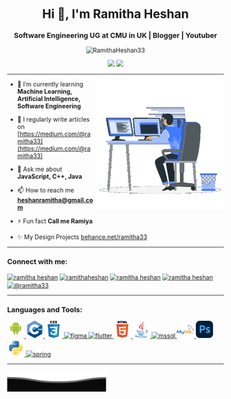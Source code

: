 <h1 align="center">Hi 👋, I'm Ramitha Heshan</h1> 
<h3 align="center">Software Engineering UG at CMU in UK | Blogger | Youtuber</h3>

<p align="center"> <img src="https://komarev.com/ghpvc/?username=RamithaHeshan33&label=Profile%20views&color=0e75b6&style=flat" alt="RamithaHeshan33" /> </p>

<div align="center">

  ![](https://github-readme-stats.vercel.app/api?username=RamithaHeshan33&theme=dark&hide_border=false&card_width=400)  ![](https://github-readme-streak-stats.herokuapp.com/?user=RamithaHeshan33&theme=dark&hide_border=false&card_width=400)

</div>


---

<a target="_blank" align="center">
  <img align="right" top="500" height="300" width="300" alt="GIF" src="https://github.com/RamithaHeshan33/RamithaHeshan33/blob/main/Right_Side.gif">
</a>

- 🌱 I’m currently learning **Machine Learning, Artificial Intelligence, Software Engineering**

<!--- - 👨‍💻 All of my projects are available at [https://ramh.rf.gd](https://ramh.rf.gd) -->

- 📝 I regularly write articles on [https://medium.com/@ramitha33](https://medium.com/@ramitha33)

- 💬 Ask me about **JavaScript, C++, Java**

- 📫 How to reach me **heshanramitha@gmail.com**

- ⚡ Fun fact **Call me Ramiya**

- ✨ My Design Projects [behance.net/ramitha33](https://www.behance.net/ramithaheshan)

---

<h3 align="left">Connect with me:</h3>
<p align="left">
<a href="https://www.linkedin.com/in/ramitha-heshan-9872502a7/" target="blank"><img align="center" src="https://raw.githubusercontent.com/rahuldkjain/github-profile-readme-generator/master/src/images/icons/Social/linked-in-alt.svg" alt="ramitha heshan" height="30" width="40" /></a>
<a href="https://kaggle.com/ramithaheshan" target="blank"><img align="center" src="https://raw.githubusercontent.com/rahuldkjain/github-profile-readme-generator/master/src/images/icons/Social/kaggle.svg" alt="ramithaheshan" height="30" width="40" /></a>
<a href="https://www.facebook.com/ramitha.heshan.1" target="blank"><img align="center" src="https://raw.githubusercontent.com/rahuldkjain/github-profile-readme-generator/master/src/images/icons/Social/facebook.svg" alt="ramitha heshan" height="30" width="40" /></a>
<a href="https://instagram.com/ramitha heshan" target="blank"><img align="center" src="https://raw.githubusercontent.com/rahuldkjain/github-profile-readme-generator/master/src/images/icons/Social/instagram.svg" alt="ramitha heshan" height="30" width="40" /></a>
<a href="https://medium.com/@ramitha33" target="blank"><img align="center" src="https://raw.githubusercontent.com/rahuldkjain/github-profile-readme-generator/master/src/images/icons/Social/medium.svg" alt="@ramitha33" height="30" width="40" /></a>
</p>

---

<h3 align="left">Languages and Tools:</h3>
<p align="left"> <a href="https://developer.android.com" target="_blank" rel="noreferrer"> <img src="https://raw.githubusercontent.com/devicons/devicon/master/icons/android/android-original-wordmark.svg" alt="android" width="40" height="40"/> </a> <a href="https://www.w3schools.com/cpp/" target="_blank" rel="noreferrer"> <img src="https://raw.githubusercontent.com/devicons/devicon/master/icons/cplusplus/cplusplus-original.svg" alt="cplusplus" width="40" height="40"/> </a> <a href="https://www.w3schools.com/css/" target="_blank" rel="noreferrer"> <img src="https://raw.githubusercontent.com/devicons/devicon/master/icons/css3/css3-original-wordmark.svg" alt="css3" width="40" height="40"/> </a> <a href="https://www.figma.com/" target="_blank" rel="noreferrer"> <img src="https://www.vectorlogo.zone/logos/figma/figma-icon.svg" alt="figma" width="40" height="40"/> </a> <a href="https://flutter.dev" target="_blank" rel="noreferrer"> <img src="https://www.vectorlogo.zone/logos/flutterio/flutterio-icon.svg" alt="flutter" width="40" height="40"/> </a> <a href="https://www.w3.org/html/" target="_blank" rel="noreferrer"> <img src="https://raw.githubusercontent.com/devicons/devicon/master/icons/html5/html5-original-wordmark.svg" alt="html5" width="40" height="40"/> </a> <a href="https://www.java.com" target="_blank" rel="noreferrer"> <img src="https://raw.githubusercontent.com/devicons/devicon/master/icons/java/java-original.svg" alt="java" width="40" height="40"/> </a> <a href="https://www.microsoft.com/en-us/sql-server" target="_blank" rel="noreferrer"> <img src="https://www.svgrepo.com/show/303229/microsoft-sql-server-logo.svg" alt="mssql" width="40" height="40"/> </a> <a href="https://www.mysql.com/" target="_blank" rel="noreferrer"> <img src="https://raw.githubusercontent.com/devicons/devicon/master/icons/mysql/mysql-original-wordmark.svg" alt="mysql" width="40" height="40"/> </a> <a href=https://github.com/tandpfun/skill-icons/blob/main/icons/Photoshop.svg> <img src="https://github.com/tandpfun/skill-icons/blob/main/icons/Photoshop.svg" alt="photoshop" width="40" height="40"/> </a> <a href="https://www.python.org" target="_blank" rel="noreferrer"> <img src="https://raw.githubusercontent.com/devicons/devicon/master/icons/python/python-original.svg" alt="python" width="40" height="40"/> </a> <a href="https://spring.io/" target="_blank" rel="noreferrer"> <img src="https://www.vectorlogo.zone/logos/springio/springio-icon.svg" alt="spring" width="40" height="40"/> </a> </p>

---

<!-- <h3>My Batches</h3>

<img src="https://github.com/user-attachments/assets/a79641a0-ca12-4a89-b0f8-1a6920cd5c39" alt="Batch 1" width="150" height="150"> <img src="https://github.com/user-attachments/assets/6646f1b5-4adc-494b-a755-425a50f51ae0" alt="Batch 1" width="150" height="150"> <img src="https://github.com/user-attachments/assets/a9a1ed6c-d1a5-452b-bf93-0e8f6954394c" alt="Batch 1" width="150" height="150"> -->


<!-- Footer -->
<img src="https://github.com/RamithaHeshan33/RamithaHeshan33/blob/main/footer.svg">


